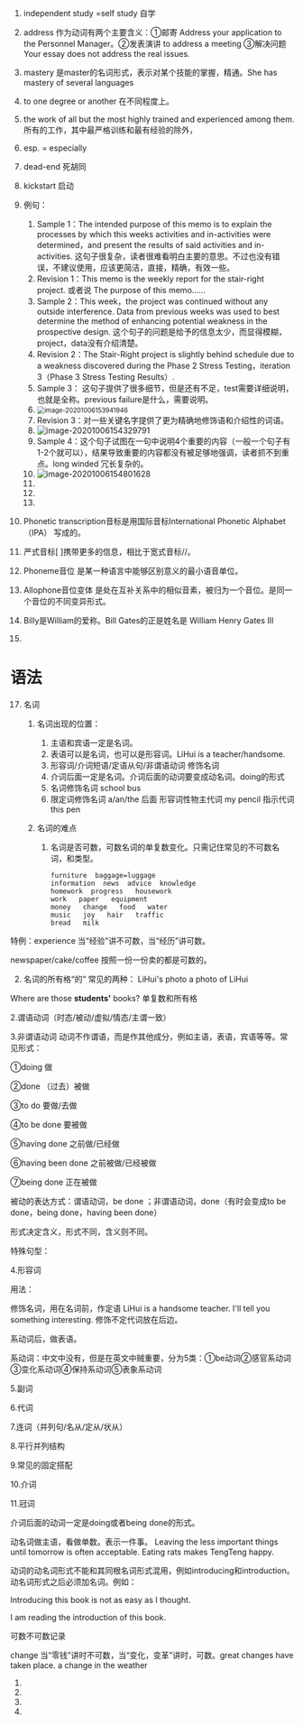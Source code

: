 1. independent study =self study 自学

2. address 作为动词有两个主要含义：①邮寄 Address your application to the Personnel Manager。②发表演讲 to address a meeting ③解决问题 Your essay does not address the real issues.

3. mastery 是master的名词形式，表示对某个技能的掌握，精通。She has mastery of several languages

4. to one degree or another 在不同程度上。

5. the work of all but  the most highly trained and experienced among them. 所有的工作，其中最严格训练和最有经验的除外，

6. esp. = especially

7. dead-end 死胡同

8. kickstart 启动

9. 例句：
   1. Sample 1：The intended purpose of this memo is to explain the processes by which this weeks activities and in-activities were determined，and present the results of said activities and in-activities.   这句子很复杂，读者很难看明白主要的意思。不过也没有错误，不建议使用，应该更简洁，直接，精确，有效一些。
   2. Revision 1：This memo is the weekly report for the stair-right project. 或者说 The purpose of this memo……
   3. Sample 2：This week，the project was continued without any outside interference. Data from previous weeks was used to best determine the method of enhancing potential weakness in the prospective design. 这个句子的问题是给予的信息太少，而显得模糊，project，data没有介绍清楚。
   4. Revision 2：The Stair-Right project is slightly behind schedule due to a weakness discovered during the Phase 2 Stress Testing，iteration 3（Phase 3 Stress Testing Results）.
   5. Sample 3：  这句子提供了很多细节，但是还有不足，test需要详细说明，也就是全称。previous failure是什么，需要说明。
   6. <img src="英文记录.assets/image-20201006153941946.png" alt="image-20201006153941946" style="zoom:80%;" />
   7. Revision 3：对一些关键名字提供了更为精确地修饰语和介绍性的词语。
   8. ![image-20201006154329791](英文记录.assets/image-20201006154329791.png)
   9. Sample 4：这个句子试图在一句中说明4个重要的内容（一般一个句子有1-2个就可以），结果导致重要的内容都没有被足够地强调，读者抓不到重点。long winded 冗长复杂的。
   10. ![image-20201006154801628](英文记录.assets/image-20201006154801628.png)
   11. 
   12. 
   13. 
   
10. Phonetic transcription音标是用国际音标International Phonetic Alphabet（IPA） 写成的。

11. 严式音标[ ]携带更多的信息，相比于宽式音标//。

12. Phoneme音位 是某一种语言中能够区别意义的最小语音单位。

13. Allophone音位变体 是处在互补关系中的相似音素，被归为一个音位。是同一个音位的不同变异形式。

14. Billy是William的爱称。Bill Gates的正是姓名是  William Henry Gates III

15. 


# 语法

17. 名词 

    1. 名词出现的位置：
       1. 主语和宾语一定是名词。
       2. 表语可以是名词，也可以是形容词。LiHui is a teacher/handsome. 
       3. 形容词/介词短语/定语从句/非谓语动词 修饰名词
       4. 介词后面一定是名词。介词后面的动词要变成动名词。doing的形式
       5. 名词修饰名词  school bus
       6. 限定词修饰名词   a/an/the 后面     形容词性物主代词  my pencil  指示代词  this pen

    2. 名词的难点
       
       1. 名词是否可数，可数名词的单复数变化。只需记住常见的不可数名词，和类型。
       
          ```
          furniture  baggage=luggage
          information  news  advice  knowledge
          homework  progress   housework
          work   paper   equipment
          money   change   food   water
          music   joy   hair   traffic
          bread   milk
          ```
       


特例：experience 当“经验”讲不可数，当“经历”讲可数。

newspaper/cake/coffee   按照一份一份卖的都是可数的。

2. 名词的所有格“的” 常见的两种：  LiHui's photo      a photo of LiHui

Where are those **students'** books?   单复数和所有格

2.谓语动词（时态/被动/虚拟/情态/主谓一致）

3.非谓语动词  动词不作谓语，而是作其他成分，例如主语，表语，宾语等等。常见形式：

①doing   做

②done   （过去）被做

③to do   要做/去做

④to be done   要被做

⑤having done   之前做/已经做

⑥having been done   之前被做/已经被做

⑦being done   正在被做

被动的表达方式：谓语动词，be done ；非谓语动词，done（有时会变成to be done，being done，having been done）

形式决定含义，形式不同，含义则不同。

特殊句型：

4.形容词

用法：

修饰名词，用在名词前，作定语   LiHui is a handsome teacher.   I'll tell you something interesting.   修饰不定代词放在后边。

系动词后，做表语。

系动词：中文中没有，但是在英文中贼重要，分为5类：①be动词②感官系动词③变化系动词④保持系动词⑤表象系动词

5.副词

6.代词

7.连词（并列句/名从/定从/状从）

8.平行并列结构

9.常见的固定搭配

10.介词

11.冠词

介词后面的动词一定是doing或者being done的形式。

动名词做主语，看做单数。表示一件事。   Leaving the less important things until tomorrow is often acceptable.   Eating rats makes TengTeng happy.

动词的动名词形式不能和其同根名词形式混用，例如introducing和introduction。动名词形式之后必须加名词。例如：

Introducing this book is not as easy as I thought.

I am reading the introduction of this book.

可数不可数记录

change  当“零钱”讲时不可数，当“变化，变革”讲时，可数。great changes have taken place.   a change in the weather

1. 
2. 
3. 
4. 